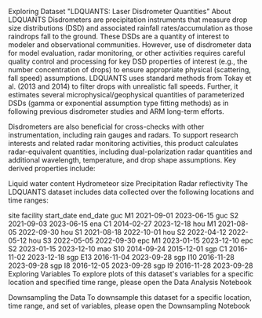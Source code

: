 Exploring Dataset "LDQUANTS: Laser Disdrometer Quantities"
About LDQUANTS
Disdrometers are precipitation instruments that measure drop size distributions (DSD) and associated rainfall rates/accumulation as those raindrops fall to the ground. These DSDs are a quantity of interest to modeler and observational communities. However, use of disdrometer data for model evaluation, radar monitoring, or other activities requires careful quality control and processing for key DSD properties of interest (e.g., the number concentration of drops) to ensure appropriate physical (scattering, fall speed) assumptions. LDQUANTS uses standard methods from Tokay et al. (2013 and 2014) to filter drops with unrealistic fall speeds. Further, it estimates several microphysical/geophysical quantities of parameterized DSDs (gamma or exponential assumption type fitting methods) as in following previous disdrometer studies and ARM long-term efforts.

Disdrometers are also beneficial for cross-checks with other instrumentation, including rain gauges and radars. To support research interests and related radar monitoring activities, this product calculates radar-equivalent quantities, including dual-polarization radar quantities and additional wavelength, temperature, and drop shape assumptions. Key derived properties include:

Liquid water content
Hydrometeor size
Precipitation
Radar reflectivity
The LDQUANTS dataset includes data collected over the following locations and time ranges:

site	facility	start_date	end_date
guc	M1	2021-09-01	2023-06-15
guc	S2	2021-09-03	2023-06-15
ena	C1	2014-02-27	2023-12-18
hou	M1	2021-08-05	2022-09-30
hou	S1	2021-08-18	2022-10-01
hou	S2	2022-04-12	2022-05-12
hou	S3	2022-05-05	2022-09-30
epc	M1	2023-01-15	2023-12-10
epc	S2	2023-01-15	2023-12-10
mao	S10	2014-09-24	2015-12-01
sgp	C1	2016-11-02	2023-12-18
sgp	E13	2016-11-04	2023-09-28
sgp	I10	2016-11-28	2023-09-28
sgp	I8	2016-12-05	2023-09-28
sgp	I9	2016-11-28	2023-09-28
Exploring Variables
To explore plots of this dataset's variables for a specific location and specified time range, please open the Data Analysis Notebook

Downsampling the Data
To downsample this dataset for a specific location, time range, and set of variables, please open the Downsampling Notebook
